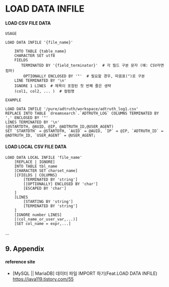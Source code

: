 # LOAD DATA INFILE

#### LOAD CSV FILE DATA

`USAGE`  
```
LOAD DATA INFILE '{file_name}'

    INTO TABLE {table_name}
    CHARACTER SET utf8
    FIELDS
       TERMINATED BY '{field_terminator}'  # 각 필드 구분 문자 (예: CSV라면 컴마)
        OPTIONALLY ENCLOSED BY '"'  # 필요할 경우, 따옴표(")로 구분
    LINE TERMINATED BY '\n'
    IGNORE 1 LINES  # 제목이 포함된 첫 번째 줄은 생략
    (col1, col2, ... )  # 컬럼명
```

`EXAMPLE`  
```
LOAD DATA INFILE '/pure/adtruth/workspace/adtruth_log1.csv'
REPLACE INTO TABLE `dreamsearch`.`ADTRUTH_LOG` COLUMNS TERMINATED BY ',' ENCLOSED BY '"'
LINES TERMINATED BY '\n'
(@STARTDTH, @AUID, @IP, @ADTRUTH_ID,@USER_AGENT)
SET `STARTDTH` = @STARTDTH, `AUID` = @AUID, `IP` = @IP, `ADTRUTH_ID` = @ADTRUTH_ID, `USER_AGENT` = @USER_AGENT;
```

#### LOAD LOCAL CSV FILE DATA
```
LOAD DATA LOCAL INFILE 'file_name'
    [REPLACE | IGNORE]
    INTO TABLE tbl_name
    [CHARACTER SET charset_name]
    [{FIELDS | COLUMNS}
        [TERMINATED BY 'string']
        [[OPTIONALLY] ENCLOSED BY 'char']
        [ESCAPED BY 'char']
    ]
    [LINES
        [STARTING BY 'string']
        [TERMINATED BY 'string']
    ]
    [IGNORE number LINES]
    [(col_name_or_user_var,...)]
    [SET col_name = expr,...]
```

...

## 9. Appendix

#### reference site

+ [MySQL || MariaDB] 데이터 파일 IMPORT 하기(Feat.LOAD DATA INFILE)  
https://java119.tistory.com/55  
